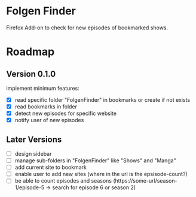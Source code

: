 # Folgen Finder

Firefox Add-on to check for new episodes of bookmarked shows.

# Roadmap

## Version 0.1.0

implement minimum features:

- [x] read specific folder "FolgenFinder" in bookmarks or create if not exists
- [x] read bookmarks in folder
- [x] detect new episodes for specific website
- [x] notify user of new episodes

## Later Versions

- [ ] design sidebar
- [ ] manage sub-folders in "FolgenFinder" like "Shows" and "Manga"
- [ ] add current site to bookmark
- [ ] enable user to add new sites (where in the url is the epsisode-count?)
- [ ] be able to count episodes and seasons (https://some-url/season-1/episode-5 -> search for episode 6 or season 2)
